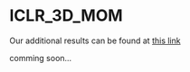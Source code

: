 # ICLR_3D_MOM

Our additional results can be found at [this link](https://cvsp-lab.github.io/3D_MOM_page/)

comming soon...
